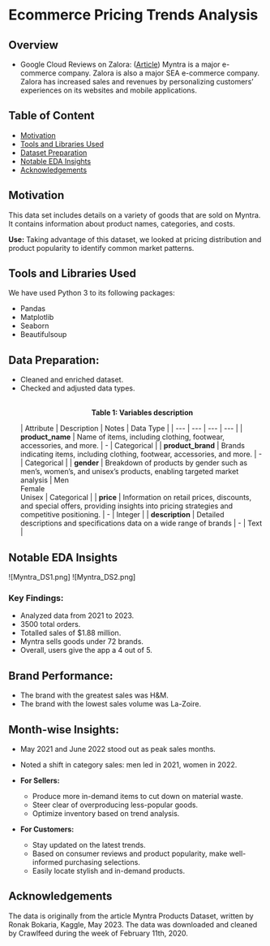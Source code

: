 # Ecommerce Pricing Trends Analysis

 
## Overview
- Google Cloud Reviews on Zalora: ([Article](https://medium.com/towards-data-science/what-is-data-quality-f2c0274a6404))
Myntra is a major e-commerce company. Zalora is also a major SEA e-commerce company. 
Zalora has increased sales and revenues by personalizing customers’ experiences on its websites and mobile applications.

## Table of Content
- [Motivation](#Motivation)
- [Tools and Libraries Used](#Tools-and-Libraries-Used)
- [Dataset Preparation](#Dataset-Preparation)
- [Notable EDA Insights](#Notable-EDA-Insights)
- [Acknowledgements](#Acknowledgements)

## Motivation

This data set includes details on a variety of goods that are sold on Myntra. It contains information about product names, categories, and costs.

**Use:** Taking advantage of this dataset, we looked at pricing distribution and product popularity to identify common market patterns.


## Tools and Libraries Used
We have used Python 3 to its following packages:
- Pandas
- Matplotlib
- Seaborn
- Beautifulsoup

## Data Preparation:
 - Cleaned and enriched dataset.
 - Checked and adjusted data types. <br><br> 
**<p align="center">Table 1: Variables description </p>**
| Attribute | Description | Notes | Data Type |
| --- | --- | --- | --- |
| **product_name** | Name of items, including clothing, footwear, accessories, and more.  | - | Categorical |
| **product_brand** | Brands indicating items, including clothing, footwear, accessories, and more. | - | Categorical |
| **gender** | Breakdown of products by gender such as men’s, women’s, and unisex’s products, enabling targeted market analysis | Men <br> Female <br> Unisex | Categorical |
| **price** | Information on retail prices, discounts, and special offers, providing insights into pricing strategies and competitive positioning. | - | Integer |
| **description** |  Detailed descriptions and specifications data on a wide range of brands | - | Text |


## Notable EDA Insights
![Myntra_DS1.png]
![Myntra_DS2.png]

### Key Findings:
 - Analyzed data from 2021 to 2023.
 - 3500 total orders.
 - Totalled sales of $1.88 million.
 - Myntra sells goods under 72 brands.
 - Overall, users give the app a 4 out of 5.
 
 ## Brand Performance:
 - The brand with the greatest sales was H&M.
 - The brand with the lowest sales volume was La-Zoire.
 
 ## Month-wise Insights:
 - May 2021 and June 2022 stood out as peak sales months.
 - Noted a shift in category sales: men led in 2021, women in 2022.

- **For Sellers:** 
  - Produce more in-demand items to cut down on material waste.
  - Steer clear of overproducing less-popular goods.
  - Optimize inventory based on trend analysis.

- **For Customers:** 
  - Stay updated on the latest trends.
  - Based on consumer reviews and product popularity, make well-informed purchasing selections.
  - Easily locate stylish and in-demand products.

## Acknowledgements
The data is originally from the article Myntra Products Dataset, written by Ronak Bokaria, Kaggle, May 2023.
The data was downloaded and cleaned by Crawlfeed during the week of February 11th, 2020.
